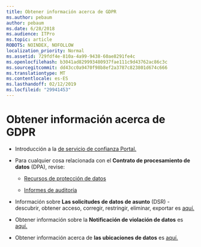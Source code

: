 ```yaml
---
title: Obtener información acerca de GDPR
ms.author: pebaum
author: pebaum
ms.date: 6/28/2018
ms.audience: ITPro
ms.topic: article
ROBOTS: NOINDEX, NOFOLLOW
localization_priority: Normal
ms.assetid: 729fdf4e-810a-4a99-9438-60ae8291fe4c
ms.openlocfilehash: b3041ad829993480937fae111c9d43762ac86c3c
ms.sourcegitcommit: dd43cc0a9470f98b8ef2a3787c823801d674c666
ms.translationtype: MT
ms.contentlocale: es-ES
ms.lasthandoff: 02/12/2019
ms.locfileid: "29941453"
---
```

# <a name="information-about-gdpr"></a>Obtener información acerca de GDPR

- Introducción a la [de servicio de confianza Portal.](https://servicetrust.microsoft.com/ViewPage/GDPRGetStarted)
    
- Para cualquier cosa relacionada con el **Contrato de procesamiento de datos** (DPA), revise: 
    
  - [Recursos de protección de datos](https://servicetrust.microsoft.com/ViewPage/TrustDocuments)
    
  - [Informes de auditoría](https://servicetrust.microsoft.com/ViewPage/MSComplianceGuide)
    
- Información sobre **Las solicitudes de datos de asunto** (DSR) - descubrir, obtener acceso, corregir, restringir, eliminar, exportar es [aquí.](https://docs.microsoft.com/microsoft-365/compliance/gdpr-dsr-office365)
    
- Obtener información sobre la **Notificación de violación de datos** es [aquí.](https://servicetrust.microsoft.com/ViewPage/GDPRBreach)
    
- Obtener información acerca de **las ubicaciones de datos** es [aquí.](https://products.office.com/where-is-your-data-located?ms.officeurl=datamaps&amp;geo=All#All)
    

